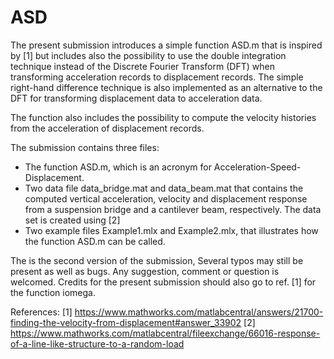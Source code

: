 # ASD




The present submission introduces a simple function ASD.m that is inspired by [1] but includes also the possibility to use the double integration technique instead of the Discrete Fourier Transform (DFT) when transforming acceleration records to displacement records. The simple right-hand difference technique is also implemented as an alternative to the DFT for transforming displacement data to acceleration data.

The function also includes the possibility to compute the velocity histories from the acceleration of displacement records.

The submission contains three files:
- The function ASD.m, which is an acronym for Acceleration-Speed-Displacement.
- Two data file data_bridge.mat and data_beam.mat that contains the computed vertical acceleration, velocity and displacement response from a suspension bridge and a cantilever beam, respectively. The data set is created using [2]
- Two example files Example1.mlx and Example2.mlx, that illustrates how the function ASD.m can be called.

The is the second version of the submission, Several typos may still be present as well as bugs. Any suggestion, comment or question is welcomed. Credits for the present submission should also go to ref. [1] for the function iomega.

References:
[1] https://www.mathworks.com/matlabcentral/answers/21700-finding-the-velocity-from-displacement#answer_33902
[2] https://www.mathworks.com/matlabcentral/fileexchange/66016-response-of-a-line-like-structure-to-a-random-load


